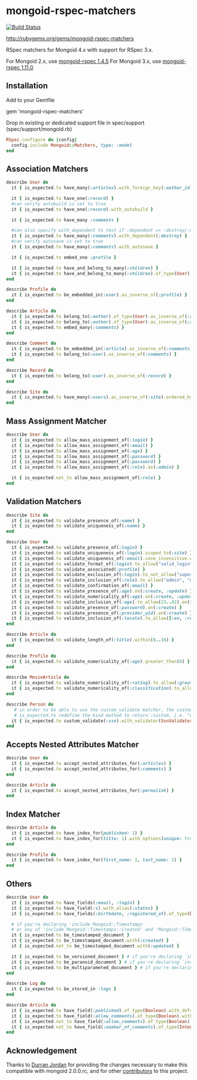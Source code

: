 # mongoid-rspec-matchers


[![Build Status](https://secure.travis-ci.org/mgomes/mongoid-rspec-matchers.png?branch=master)](https://travis-ci.org/mgomes/mongoid-rspec-matchers)

http://rubygems.org/gems/mongoid-rspec-matchers

RSpec matchers for Mongoid 4.x with support for RSpec 3.x.

For Mongoid 2.x, use [mongoid-rspec 1.4.5](http://rubygems.org/gems/mongoid-rspec/versions/1.4.5)
For Mongoid 3.x, use [mongoid-rspec 1.11.0](http://rubygems.org/gems/mongoid-rspec/versions/1.11.0)

## Installation

Add to your Gemfile

  gem 'mongoid-rspec-matchers'

Drop in existing or dedicated support file in spec/support (spec/support/mongoid.rb)

```ruby
RSpec.configure do |config|
  config.include Mongoid::Matchers, type: :model
end
```

## Association Matchers

```ruby
describe User do
  it { is_expected.to have_many(:articles).with_foreign_key(:author_id).ordered_by(:title) }

  it { is_expected.to have_one(:record) }
  #can verify autobuild is set to true
  it { is_expected.to have_one(:record).with_autobuild }

  it { is_expected.to have_many :comments }

  #can also specify with_dependent to test if :dependent => :destroy/:destroy_all/:delete is set
  it { is_expected.to have_many(:comments).with_dependent(:destroy) }
  #can verify autosave is set to true
  it { is_expected.to have_many(:comments).with_autosave }

  it { is_expected.to embed_one :profile }

  it { is_expected.to have_and_belong_to_many(:children) }
  it { is_expected.to have_and_belong_to_many(:children).of_type(User) }
end

describe Profile do
  it { is_expected.to be_embedded_in(:user).as_inverse_of(:profile) }
end

describe Article do
  it { is_expected.to belong_to(:author).of_type(User).as_inverse_of(:articles) }
  it { is_expected.to belong_to(:author).of_type(User).as_inverse_of(:articles).with_index }
  it { is_expected.to embed_many(:comments) }
end

describe Comment do
  it { is_expected.to be_embedded_in(:article).as_inverse_of(:comments) }
  it { is_expected.to belong_to(:user).as_inverse_of(:comments) }
end

describe Record do
  it { is_expected.to belong_to(:user).as_inverse_of(:record) }
end

describe Site do
  it { is_expected.to have_many(:users).as_inverse_of(:site).ordered_by(:email.asc) }
end
```

## Mass Assignment Matcher

```ruby
describe User do
  it { is_expected.to allow_mass_assignment_of(:login) }
  it { is_expected.to allow_mass_assignment_of(:email) }
  it { is_expected.to allow_mass_assignment_of(:age) }
  it { is_expected.to allow_mass_assignment_of(:password) }
  it { is_expected.to allow_mass_assignment_of(:password) }
  it { is_expected.to allow_mass_assignment_of(:role).as(:admin) }

  it { is_expected.not_to allow_mass_assignment_of(:role) }
end
```

## Validation Matchers

```ruby
describe Site do
  it { is_expected.to validate_presence_of(:name) }
  it { is_expected.to validate_uniqueness_of(:name) }
end

describe User do
  it { is_expected.to validate_presence_of(:login) }
  it { is_expected.to validate_uniqueness_of(:login).scoped_to(:site) }
  it { is_expected.to validate_uniqueness_of(:email).case_insensitive.with_message("is already taken") }
  it { is_expected.to validate_format_of(:login).to_allow("valid_login").not_to_allow("invalid login") }
  it { is_expected.to validate_associated(:profile) }
  it { is_expected.to validate_exclusion_of(:login).to_not_allow("super", "index", "edit") }
  it { is_expected.to validate_inclusion_of(:role).to_allow("admin", "member") }
  it { is_expected.to validate_confirmation_of(:email) }
  it { is_expected.to validate_presence_of(:age).on(:create, :update) }
  it { is_expected.to validate_numericality_of(:age).on(:create, :update) }
  it { is_expected.to validate_inclusion_of(:age).to_allow(23..42).on([:create, :update]) }
  it { is_expected.to validate_presence_of(:password).on(:create) }
  it { is_expected.to validate_presence_of(:provider_uid).on(:create) }
  it { is_expected.to validate_inclusion_of(:locale).to_allow([:en, :ru]) }
end

describe Article do
  it { is_expected.to validate_length_of(:title).within(8..16) }
end

describe Profile do
  it { is_expected.to validate_numericality_of(:age).greater_than(0) }
end

describe MovieArticle do
  it { is_expected.to validate_numericality_of(:rating).to_allow(:greater_than => 0).less_than_or_equal_to(5) }
  it { is_expected.to validate_numericality_of(:classification).to_allow(:even => true, :only_integer => true, :nil => false) }
end

describe Person do
   # in order to be able to use the custom_validate matcher, the custom validator class (in this case SsnValidator)
   # is_expected.to redefine the kind method to return :custom, i.e. "def self.kind() :custom end"
  it { is_expected.to custom_validate(:ssn).with_validator(SsnValidator) }
end
```

## Accepts Nested Attributes Matcher

```ruby
describe User do
  it { is_expected.to accept_nested_attributes_for(:articles) }
  it { is_expected.to accept_nested_attributes_for(:comments) }
end

describe Article do
  it { is_expected.to accept_nested_attributes_for(:permalink) }
end
```

## Index Matcher

```ruby
describe Article do
  it { is_expected.to have_index_for(published: 1) }
  it { is_expected.to have_index_for(title: 1).with_options(unique: true, background: true) }
end

describe Profile do
  it { is_expected.to have_index_for(first_name: 1, last_name: 1) }
end
```

## Others

```ruby
describe User do
  it { is_expected.to have_fields(:email, :login) }
  it { is_expected.to have_field(:s).with_alias(:status) }
  it { is_expected.to have_fields(:birthdate, :registered_at).of_type(DateTime) }

  # if you're declaring 'include Mongoid::Timestamps'
  # or any of 'include Mongoid::Timestamps::Created' and 'Mongoid::Timestamps::Updated'
  it { is_expected.to be_timestamped_document }
  it { is_expected.to be_timestamped_document.with(:created) }
  it { is_expected.not_to be_timestamped_document.with(:updated) }

  it { is_expected.to be_versioned_document } # if you're declaring `include Mongoid::Versioning`
  it { is_expected.to be_paranoid_document } # if you're declaring `include Mongoid::Paranoia`
  it { is_expected.to be_multiparameted_document } # if you're declaring `include Mongoid::MultiParameterAttributes`
end

describe Log do
  it { is_expected.to be_stored_in :logs }
end

describe Article do
  it { is_expected.to have_field(:published).of_type(Boolean).with_default_value_of(false) }
  it { is_expected.to have_field(:allow_comments).of_type(Boolean).with_default_value_of(true) }
  it { is_expected.not_to have_field(:allow_comments).of_type(Boolean).with_default_value_of(false) }
  it { is_expected.not_to have_field(:number_of_comments).of_type(Integer).with_default_value_of(1) }
end
```

## Acknowledgement

Thanks to [Durran Jordan](https://github.com/durran) for providing the changes necessary to make
this compatible with mongoid 2.0.0.rc, and for other [contributors](https://github.com/evansagge/mongoid-rspec/contributors)
to this project.

